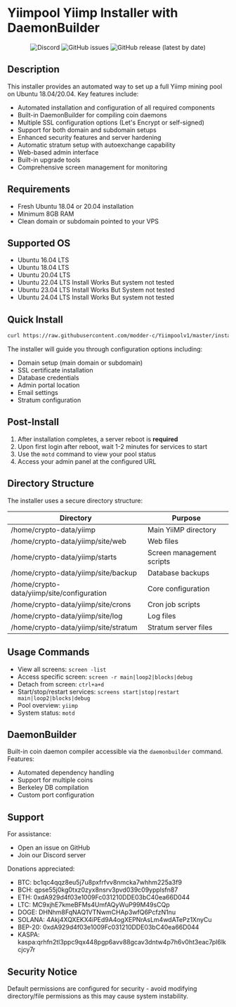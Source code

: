 # Yiimpool Yiimp Installer with DaemonBuilder

<p align="center">
  <img alt="Discord" src="https://img.shields.io/discord/904564600354254898?label=Discord">
  <img alt="GitHub issues" src="https://img.shields.io/github/issues/afiniel/yiimp_install_script">
  <img alt="GitHub release (latest by date)" src="https://img.shields.io/github/v/release/afiniel/yiimp_install_script">
</p>

## Description

This installer provides an automated way to set up a full Yiimp mining pool on Ubuntu 18.04/20.04. Key features include:

- Automated installation and configuration of all required components
- Built-in DaemonBuilder for compiling coin daemons
- Multiple SSL configuration options (Let's Encrypt or self-signed)
- Support for both domain and subdomain setups
- Enhanced security features and server hardening
- Automatic stratum setup with autoexchange capability
- Web-based admin interface
- Built-in upgrade tools
- Comprehensive screen management for monitoring

## Requirements

- Fresh Ubuntu 18.04 or 20.04 installation
- Minimum 8GB RAM
- Clean domain or subdomain pointed to your VPS

## Supported OS
- Ubuntu 16.04 LTS
- Ubuntu 18.04 LTS
- Ubuntu 20.04 LTS
- Ubuntu 22.04 LTS Install Works But system not tested
- Ubuntu 23.04 LTS Install Works But System not tested
- Ubuntu 24.04 LTS Install Works But system not tested

## Quick Install

```bash
curl https://raw.githubusercontent.com/modder-c/Yiimpoolv1/master/install.sh | bash
```

The installer will guide you through configuration options including:
- Domain setup (main domain or subdomain)
- SSL certificate installation
- Database credentials
- Admin portal location
- Email settings
- Stratum configuration

## Post-Install

1. After installation completes, a server reboot is **required**
2. Upon first login after reboot, wait 1-2 minutes for services to start
3. Use the `motd` command to view your pool status
4. Access your admin panel at the configured URL

## Directory Structure

The installer uses a secure directory structure:

| Directory | Purpose |
|-----------|---------|
| /home/crypto-data/yiimp | Main YiiMP directory |
| /home/crypto-data/yiimp/site/web | Web files |
| /home/crypto-data/yiimp/starts | Screen management scripts |
| /home/crypto-data/yiimp/site/backup | Database backups |
| /home/crypto-data/yiimp/site/configuration | Core configuration |
| /home/crypto-data/yiimp/site/crons | Cron job scripts |
| /home/crypto-data/yiimp/site/log | Log files |
| /home/crypto-data/yiimp/site/stratum | Stratum server files |

## Usage Commands

- View all screens: `screen -list`
- Access specific screen: `screen -r main|loop2|blocks|debug` 
- Detach from screen: `ctrl+a+d`
- Start/stop/restart services: `screens start|stop|restart main|loop2|blocks|debug`
- Pool overview: `yiimp`
- System status: `motd`

## DaemonBuilder

Built-in coin daemon compiler accessible via the `daemonbuilder` command. Features:
- Automated dependency handling
- Support for multiple coins
- Berkeley DB compilation
- Custom port configuration

## Support

For assistance:
- Open an issue on GitHub
- Join our Discord server

Donations appreciated:
- BTC: bc1qc4qqz8eu5j7u8pxfrfvv8nmcka7whhm225a3f9
- BCH: qpse55j0kg0txz0zyx8nsrv3pvd039c09ypplsfn87
- ETH: 0xdA929d4f03e1009Fc031210DDE03bC40ea66D044
- LTC: MC9xjhE7kmeBFMs4UmfAQyWuP99M49sCQp
- DOGE: DHNhm8FqNAQ1VTNwmCHAp3wfQ6PcfzN1nu
- SOLANA: 4Akj4XQXEKX4iPEd9A4ogXEPNrAsLm4wdATePz1XnyCu
- BEP-20: 0xdA929d4f03e1009Fc031210DDE03bC40ea66D044
- KASPA: kaspa:qrhfn2tl3ppc9qx448pgp6avv88gcav3dntw4p7h6v0ht3eac7pl6lkcjcy7r

## Security Notice

Default permissions are configured for security - avoid modifying directory/file permissions as this may cause system instability.
